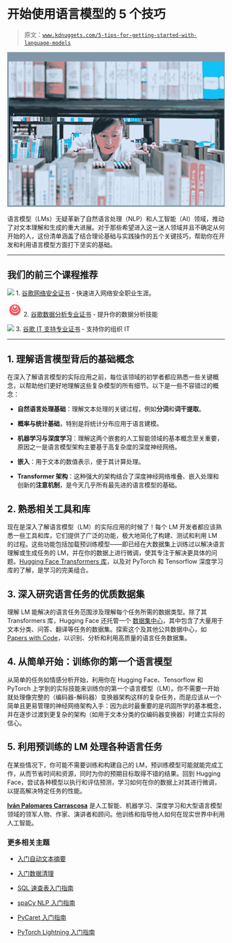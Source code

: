 # 开始使用语言模型的 5 个技巧

> 原文：[`www.kdnuggets.com/5-tips-for-getting-started-with-language-models`](https://www.kdnuggets.com/5-tips-for-getting-started-with-language-models)

![语言模型像一个知识渊博的图书馆员](img/70cf3580d51789211cc7248de79354eb.png)

语言模型（LMs）无疑革新了自然语言处理（NLP）和人工智能（AI）领域，推动了对文本理解和生成的重大进展。对于那些希望进入这一迷人领域并且不确定从何开始的人，这份清单涵盖了结合理论基础与实践操作的五个关键技巧，帮助你在开发和利用语言模型方面打下坚实的基础。

* * *

## 我们的前三个课程推荐

![](img/0244c01ba9267c002ef39d4907e0b8fb.png) 1\. [谷歌网络安全证书](https://www.kdnuggets.com/google-cybersecurity) - 快速进入网络安全职业生涯。

![](img/e225c49c3c91745821c8c0368bf04711.png) 2\. [谷歌数据分析专业证书](https://www.kdnuggets.com/google-data-analytics) - 提升你的数据分析技能

![](img/0244c01ba9267c002ef39d4907e0b8fb.png) 3\. [谷歌 IT 支持专业证书](https://www.kdnuggets.com/google-itsupport) - 支持你的组织 IT

* * *

## 1\. 理解语言模型背后的基础概念

在深入了解语言模型的实际应用之前，每位该领域的初学者都应熟悉一些关键概念，以帮助他们更好地理解这些复杂模型的所有细节。以下是一些不容错过的概念：

+   **自然语言处理基础**：理解文本处理的关键过程，例如**分词**和**词干提取**。

+   **概率与统计基础**，特别是将统计分布应用于语言建模。

+   **机器学习与深度学习**：理解这两个嵌套的人工智能领域的基本概念至关重要，原因之一是语言模型架构主要基于高复杂度的深度神经网络。

+   **嵌入**：用于文本的数值表示，便于其计算处理。

+   **Transformer 架构**：这种强大的架构结合了深度神经网络堆叠、嵌入处理和创新的**注意机制**，是今天几乎所有最先进的语言模型的基础。

## 2\. 熟悉相关工具和库

现在是深入了解语言模型（LM）的实际应用的时候了！每个 LM 开发者都应该熟悉一些工具和库，它们提供了广泛的功能，极大地简化了构建、测试和利用 LM 的过程。这些功能包括加载预训练模型——即已经在大数据集上训练过以解决语言理解或生成任务的 LM，并在你的数据上进行微调，使其专注于解决更具体的问题。[Hugging Face Transformers 库](https://huggingface.co/docs/transformers/en/index)，以及对 PyTorch 和 Tensorflow 深度学习库的了解，是学习的完美组合。

## 3\. 深入研究语言任务的优质数据集

理解 LM 能解决的语言任务范围涉及理解每个任务所需的数据类型。除了其 Transformers 库，Hugging Face 还托管一个 [数据集中心](https://huggingface.co/datasets)，其中包含了大量用于文本分类、问答、翻译等任务的数据集。探索这个及其他公共数据中心，如 [Papers with Code](https://paperswithcode.com/datasets?task=language-modelling)，以识别、分析和利用高质量的语言任务数据集。

## 4\. 从简单开始：训练你的第一个语言模型

从简单的任务如情感分析开始，利用你在 Hugging Face、Tensorflow 和 PyTorch 上学到的实际技能来训练你的第一个语言模型（LM）。你不需要一开始就处理像完整的（编码器-解码器）变换器架构这样的复杂任务，而是应该从一个简单且更易管理的神经网络架构入手：因为此时最重要的是巩固所学的基本概念，并在逐步过渡到更复杂的架构（如用于文本分类的仅编码器变换器）时建立实际的信心。

## 5\. 利用预训练的 LM 处理各种语言任务

在某些情况下，你可能不需要训练和构建自己的 LM，预训练模型可能就能完成工作，从而节省时间和资源，同时为你的预期目标取得不错的结果。回到 Hugging Face，尝试各种模型以执行和评估预测，学习如何在你的数据上对其进行微调，以提高解决特定任务的性能。

[](https://www.linkedin.com/in/ivanpc/)****[Iván Palomares Carrascosa](https://www.linkedin.com/in/ivanpc/)**** 是人工智能、机器学习、深度学习和大型语言模型领域的领军人物、作家、演讲者和顾问。他训练和指导他人如何在现实世界中利用人工智能。

### 更多相关主题

+   [入门自动文本摘要](https://www.kdnuggets.com/2019/11/getting-started-automated-text-summarization.html)

+   [入门数据清理](https://www.kdnuggets.com/2022/01/getting-started-cleaning-data.html)

+   [SQL 速查表入门指南](https://www.kdnuggets.com/2022/08/getting-started-sql-cheatsheet.html)

+   [spaCy NLP 入门指南](https://www.kdnuggets.com/2022/11/getting-started-spacy-nlp.html)

+   [PyCaret 入门指南](https://www.kdnuggets.com/2022/11/getting-started-pycaret.html)

+   [PyTorch Lightning 入门指南](https://www.kdnuggets.com/2022/12/getting-started-pytorch-lightning.html)
